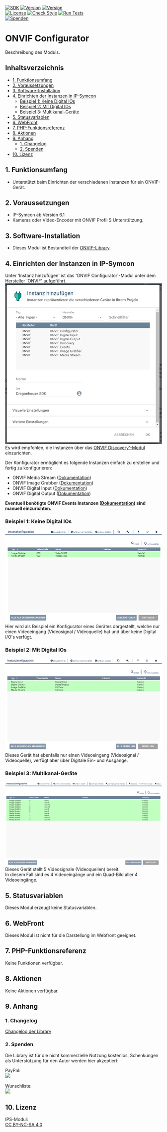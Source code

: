 [![SDK](https://img.shields.io/badge/Symcon-PHPModul-red.svg)](https://www.symcon.de/service/dokumentation/entwicklerbereich/sdk-tools/sdk-php/)
[![Version](https://img.shields.io/badge/Modul%20Version-1.23-blue.svg)](https://community.symcon.de/t/modul-onvif-profil-s-fuer-ip-kameras-und-encoder/52036)
[![Version](https://img.shields.io/badge/Symcon%20Version-6.1%20%3E-green.svg)](https://www.symcon.de/service/dokumentation/installation/migrationen/v60-v61-q1-2022/)  
[![License](https://img.shields.io/badge/License-CC%20BY--NC--SA%204.0-green.svg)](https://creativecommons.org/licenses/by-nc-sa/4.0/)
[![Check Style](https://github.com/Nall-chan/ONVIF/workflows/Check%20Style/badge.svg)](https://github.com/Nall-chan/ONVIF/actions)
[![Run Tests](https://github.com/Nall-chan/ONVIF/workflows/Run%20Tests/badge.svg)](https://github.com/Nall-chan/ONVIF/actions)  
[![Spenden](https://www.paypalobjects.com/de_DE/DE/i/btn/btn_donate_SM.gif)](#2-spenden)  

# ONVIF Configurator  <!-- omit in toc -->
Beschreibung des Moduls.

## Inhaltsverzeichnis <!-- omit in toc -->

- [1. Funktionsumfang](#1-funktionsumfang)
- [2. Voraussetzungen](#2-voraussetzungen)
- [3. Software-Installation](#3-software-installation)
- [4. Einrichten der Instanzen in IP-Symcon](#4-einrichten-der-instanzen-in-ip-symcon)
  - [Beispiel 1: Keine Digital IOs](#beispiel-1-keine-digital-ios)
  - [Beispiel 2: Mit Digital IOs](#beispiel-2-mit-digital-ios)
  - [Beispiel 3: Multikanal-Geräte](#beispiel-3-multikanal-geräte)
- [5. Statusvariablen](#5-statusvariablen)
- [6. WebFront](#6-webfront)
- [7. PHP-Funktionsreferenz](#7-php-funktionsreferenz)
- [8. Aktionen](#8-aktionen)
- [9. Anhang](#9-anhang)
  - [1. Changelog](#1-changelog)
  - [2. Spenden](#2-spenden)
- [10. Lizenz](#10-lizenz)

## 1. Funktionsumfang

* Unterstützt beim Einrichten der verschiedenen Instanzen für ein ONVIF-Gerät.  

## 2. Voraussetzungen

* IP-Symcon ab Version 6.1
* Kameras oder Video-Encoder mit ONVIF Profil S Unterstützung.  

## 3. Software-Installation

* Dieses Modul ist Bestandteil der [ONVIF-Library](../README.md#3-software-installation).    

## 4. Einrichten der Instanzen in IP-Symcon

 Unter 'Instanz hinzufügen' ist das 'ONVIF Configurator'-Modul unter dem Hersteller 'ONVIF' aufgeführt.  
 ![Module](../imgs/Module.png)  
 Es wird empfohlen, die Instanzen über das [ONVIF Discovery'-Modul](../ONVIF%20Discovery/README.md) einzurichten.  

 Der Konfigurator ermöglicht es folgende Instanzen einfach zu erstellen und fertig zu konfigurieren:

- ONVIF Media Stream ([Dokumentation](../ONVIF%20Media%20Stream/README.md))
- ONVIF Image Grabber ([Dokumentation](../ONVIF%20Image%20Grabber/README.md))
- ONVIF Digital Input ([Dokumentation](../ONVIF%20Digital%20Input/README.md))
- ONVIF Digital Output ([Dokumentation](../ONVIF%20Digital%20Output/README.md))

**Eventuell benötigte ONVIF Events Instanzen ([Dokumentation](../ONVIF%20Events/README.md)) sind manuell einzurichten.**  

### Beispiel 1: Keine Digital IOs   
![Config](imgs/Config1.png)  
Hier wird als Beispiel ein Konfigurator eines Gerätes dargestellt, welche nur einen Videoeingang (Videosignal / Videoquelle) hat und über keine Digital I/O's verfügt.  

### Beispiel 2: Mit Digital IOs
![Config](imgs/Config2.png)  
Dieses Gerät hat ebenfalls nur einen Videoeingang (Videosignal / Videoquelle), verfügt aber über Digitale Ein- und Ausgänge.  

### Beispiel 3: Multikanal-Geräte
![Config](imgs/Config3.png)
Dieses Gerät stellt 5 Videosignale (Videoquellen) bereit.  
In diesem Fall sind es 4 Videoeingänge und ein Quad-Bild aller 4 Videoeingänge.

## 5. Statusvariablen

Dieses Modul erzeugt keine Statusvariablen.  

## 6. WebFront

Dieses Modul ist nicht für die Darstellung im Webfront geeignet.  

## 7. PHP-Funktionsreferenz

Keine Funktionen verfügbar. 

## 8. Aktionen

Keine Aktionen verfügbar.

## 9. Anhang

### 1. Changelog

[Changelog der Library](../README.md#2-changelog)

### 2. Spenden

Die Library ist für die nicht kommerzielle Nutzung kostenlos, Schenkungen als Unterstützung für den Autor werden hier akzeptiert:  

  PayPal:  
<a href="https://www.paypal.com/donate?hosted_button_id=G2SLW2MEMQZH2" target="_blank"><img src="https://www.paypalobjects.com/de_DE/DE/i/btn/btn_donate_LG.gif" border="0" /></a>  

  Wunschliste:  
<a href="https://www.amazon.de/hz/wishlist/ls/YU4AI9AQT9F?ref_=wl_share" target="_blank"><img src="https://upload.wikimedia.org/wikipedia/commons/4/4a/Amazon_icon.svg" border="0" width="100"/></a>  

## 10. Lizenz

  IPS-Modul:  
  [CC BY-NC-SA 4.0](https://creativecommons.org/licenses/by-nc-sa/4.0/)  
